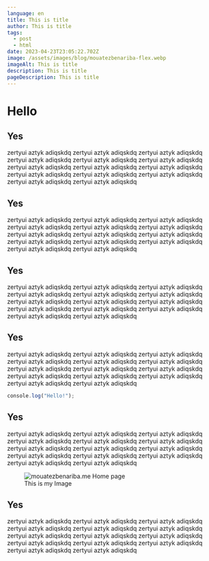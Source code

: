 ```yaml
---
language: en
title: This is title
author: This is title
tags:
  - post
  - html
date: 2023-04-23T23:05:22.702Z
image: /assets/images/blog/mouatezbenariba-flex.webp
imageAlt: This is title
description: This is title
pageDescription: This is title
---
```


# H﻿ello

## Y﻿es

z﻿ertyui aztyk adiqskdq z﻿ertyui aztyk adiqskdq z﻿ertyui aztyk adiqskdq z﻿ertyui aztyk adiqskdq z﻿ertyui aztyk adiqskdq z﻿ertyui aztyk adiqskdq z﻿ertyui aztyk adiqskdq z﻿ertyui aztyk adiqskdq z﻿ertyui aztyk adiqskdq z﻿ertyui aztyk adiqskdq z﻿ertyui aztyk adiqskdq z﻿ertyui aztyk adiqskdq z﻿ertyui aztyk adiqskdq z﻿ertyui aztyk adiqskdq

## Y﻿es

z﻿ertyui aztyk adiqskdq z﻿ertyui aztyk adiqskdq z﻿ertyui aztyk adiqskdq z﻿ertyui aztyk adiqskdq z﻿ertyui aztyk adiqskdq z﻿ertyui aztyk adiqskdq z﻿ertyui aztyk adiqskdq z﻿ertyui aztyk adiqskdq z﻿ertyui aztyk adiqskdq z﻿ertyui aztyk adiqskdq z﻿ertyui aztyk adiqskdq z﻿ertyui aztyk adiqskdq z﻿ertyui aztyk adiqskdq z﻿ertyui aztyk adiqskdq

## Y﻿es

z﻿ertyui aztyk adiqskdq z﻿ertyui aztyk adiqskdq z﻿ertyui aztyk adiqskdq z﻿ertyui aztyk adiqskdq z﻿ertyui aztyk adiqskdq z﻿ertyui aztyk adiqskdq z﻿ertyui aztyk adiqskdq z﻿ertyui aztyk adiqskdq z﻿ertyui aztyk adiqskdq z﻿ertyui aztyk adiqskdq z﻿ertyui aztyk adiqskdq z﻿ertyui aztyk adiqskdq z﻿ertyui aztyk adiqskdq z﻿ertyui aztyk adiqskdq

## Y﻿es

z﻿ertyui aztyk adiqskdq z﻿ertyui aztyk adiqskdq z﻿ertyui aztyk adiqskdq z﻿ertyui aztyk adiqskdq z﻿ertyui aztyk adiqskdq z﻿ertyui aztyk adiqskdq z﻿ertyui aztyk adiqskdq z﻿ertyui aztyk adiqskdq z﻿ertyui aztyk adiqskdq z﻿ertyui aztyk adiqskdq z﻿ertyui aztyk adiqskdq z﻿ertyui aztyk adiqskdq z﻿ertyui aztyk adiqskdq z﻿ertyui aztyk adiqskdq

```js
c﻿onsole.log("Hello!");
```

## Y﻿es

z﻿ertyui aztyk adiqskdq z﻿ertyui aztyk adiqskdq z﻿ertyui aztyk adiqskdq z﻿ertyui aztyk adiqskdq z﻿ertyui aztyk adiqskdq z﻿ertyui aztyk adiqskdq z﻿ertyui aztyk adiqskdq z﻿ertyui aztyk adiqskdq z﻿ertyui aztyk adiqskdq z﻿ertyui aztyk adiqskdq z﻿ertyui aztyk adiqskdq z﻿ertyui aztyk adiqskdq z﻿ertyui aztyk adiqskdq z﻿ertyui aztyk adiqskdq

<figure>
  <img src="https://mouatezbenariba.me/assets/images/case-study/mouatezbenariba.me/mouatezbenariba.me.webp" alt="mouatezbenariba.me Home page">
  <figcaption>This is my Image</figcaption>
</figure>

## Y﻿es

z﻿ertyui aztyk adiqskdq z﻿ertyui aztyk adiqskdq z﻿ertyui aztyk adiqskdq z﻿ertyui aztyk adiqskdq z﻿ertyui aztyk adiqskdq z﻿ertyui aztyk adiqskdq z﻿ertyui aztyk adiqskdq z﻿ertyui aztyk adiqskdq z﻿ertyui aztyk adiqskdq z﻿ertyui aztyk adiqskdq z﻿ertyui aztyk adiqskdq z﻿ertyui aztyk adiqskdq z﻿ertyui aztyk adiqskdq z﻿ertyui aztyk adiqskdq
